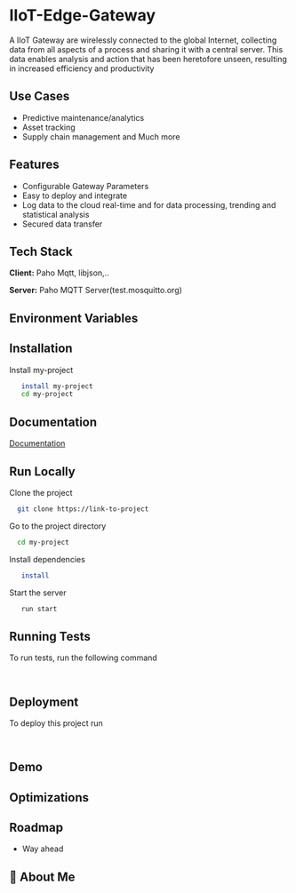 
#  IIoT-Edge-Gateway

A  IIoT Gateway are wirelessly connected to the global Internet, collecting data from all aspects of a process and sharing it with a central server. This data enables analysis and action that has been heretofore unseen, resulting in increased efficiency and productivity




## Use Cases

 - Predictive maintenance/analytics
 - Asset tracking
 - Supply chain management and Much more
## Features

- Configurable Gateway Parameters
- Easy to deploy and integrate
- Log data to the cloud real-time and for data processing, trending and statistical analysis
- Secured data transfer


## Tech Stack

**Client:** Paho Mqtt, libjson,..

**Server:** Paho MQTT Server(test.mosquitto.org)


## Environment Variables

## Installation

Install my-project 

```bash
   install my-project
   cd my-project
```
    
## Documentation

[Documentation](https://linktodocumentation)


## Run Locally

Clone the project

```bash
  git clone https://link-to-project
```

Go to the project directory

```bash
  cd my-project
```

Install dependencies

```bash
   install
```

Start the server

```bash
   run start
```


## Running Tests

To run tests, run the following command

```bash
  
```


## Deployment

To deploy this project run

```bash
  
```


## Demo




## Optimizations




## Roadmap

- Way ahead



## 🚀 About Me



